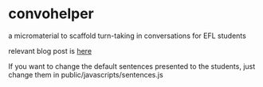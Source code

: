 # convohelper
a micromaterial to scaffold turn-taking in conversations for EFL students

relevant blog post is [here](https://micromaterialsblog.wordpress.com/2016/11/06/micromaterials-api-progress-and-a-new-beginning-convohelper/)

If you want to change the default sentences presented to the students, just change them in public/javascripts/sentences.js
